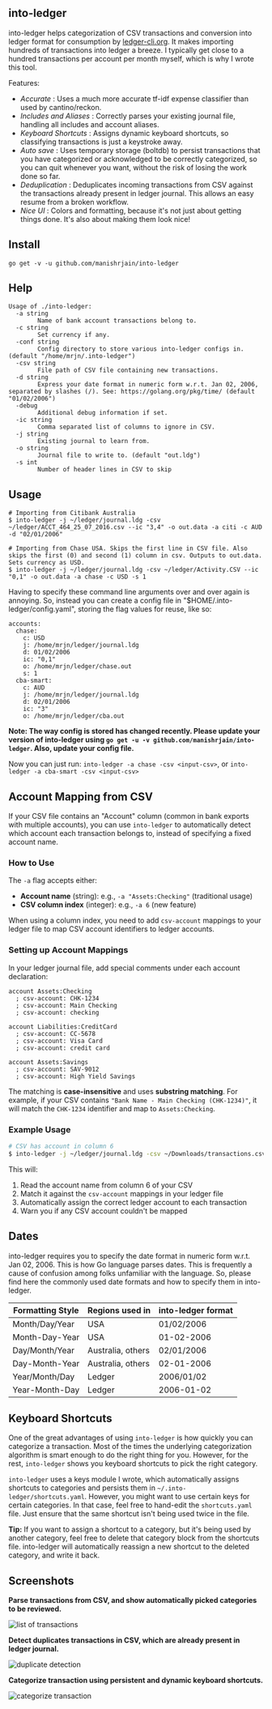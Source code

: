 into-ledger
-----------
into-ledger helps categorization of CSV transactions and conversion into ledger format for consumption by [ledger-cli.org](http://ledger-cli.org/). It makes importing hundreds of transactions into ledger a breeze. I typically get close to a hundred transactions per account per month myself, which is why I wrote this tool.

Features:
- *Accurate*             : Uses a much more accurate tf-idf expense classifier than used by cantino/reckon.
- *Includes and Aliases* : Correctly parses your existing journal file, handling all includes and account aliases.
- *Keyboard Shortcuts*   : Assigns dynamic keyboard shortcuts, so classifying transactions is just a keystroke away.
- *Auto save*            : Uses temporary storage (boltdb) to persist transactions that you have categorized or acknowledged to be correctly categorized, so you can quit whenever you want, without the risk of losing the work done so far.
- *Deduplication*        : Deduplicates incoming transactions from CSV against the transactions already present in ledger journal. This allows an easy resume from a broken workflow.
- *Nice UI*              : Colors and formatting, because it's not just about getting things done. It's also about making them look nice!


Install
-------

`go get -v -u github.com/manishrjain/into-ledger`


Help
----
```
Usage of ./into-ledger:
  -a string
    	Name of bank account transactions belong to.
  -c string
    	Set currency if any.
  -conf string
    	Config directory to store various into-ledger configs in. (default "/home/mrjn/.into-ledger")
  -csv string
    	File path of CSV file containing new transactions.
  -d string
    	Express your date format in numeric form w.r.t. Jan 02, 2006, separated by slashes (/). See: https://golang.org/pkg/time/ (default "01/02/2006")
  -debug
    	Additional debug information if set.
  -ic string
    	Comma separated list of columns to ignore in CSV.
  -j string
    	Existing journal to learn from.
  -o string
    	Journal file to write to. (default "out.ldg")
  -s int
    	Number of header lines in CSV to skip
```

Usage
-----

```
# Importing from Citibank Australia
$ into-ledger -j ~/ledger/journal.ldg -csv ~/ledger/ACCT_464_25_07_2016.csv --ic "3,4" -o out.data -a citi -c AUD -d "02/01/2006"

# Importing from Chase USA. Skips the first line in CSV file. Also skips the first (0) and second (1) column in csv. Outputs to out.data. Sets currency as USD.
$ into-ledger -j ~/ledger/journal.ldg -csv ~/ledger/Activity.CSV --ic "0,1" -o out.data -a chase -c USD -s 1
```

Having to specify these command line arguments over and over again is annoying. So, instead you can create a config file in "$HOME/.into-ledger/config.yaml", storing the flag values for reuse, like so:

```
accounts:
  chase:
    c: USD
    j: /home/mrjn/ledger/journal.ldg
    d: 01/02/2006
    ic: "0,1"
    o: /home/mrjn/ledger/chase.out
    s: 1
  cba-smart:
    c: AUD
    j: /home/mrjn/ledger/journal.ldg
    d: 02/01/2006
    ic: "3"
    o: /home/mrjn/ledger/cba.out
```

**Note: The way config is stored has changed recently. Please update your version of into-ledger using `go get -u -v github.com/manishrjain/into-ledger`. Also, update your config file.**

Now you can just run:
`into-ledger -a chase -csv <input-csv>`, or `into-ledger -a cba-smart -csv <input-csv>`

Account Mapping from CSV
-------------------------

If your CSV file contains an "Account" column (common in bank exports with multiple accounts), you can use `into-ledger` to automatically detect which account each transaction belongs to, instead of specifying a fixed account name.

### How to Use

The `-a` flag accepts either:
- **Account name** (string): e.g., `-a "Assets:Checking"` (traditional usage)
- **CSV column index** (integer): e.g., `-a 6` (new feature)

When using a column index, you need to add `csv-account` mappings to your ledger file to map CSV account identifiers to ledger accounts.

### Setting up Account Mappings

In your ledger journal file, add special comments under each account declaration:

```ledger
account Assets:Checking
  ; csv-account: CHK-1234
  ; csv-account: Main Checking
  ; csv-account: checking

account Liabilities:CreditCard
  ; csv-account: CC-5678
  ; csv-account: Visa Card
  ; csv-account: credit card

account Assets:Savings
  ; csv-account: SAV-9012
  ; csv-account: High Yield Savings
```

The matching is **case-insensitive** and uses **substring matching**. For example, if your CSV contains `"Bank Name - Main Checking (CHK-1234)"`, it will match the `CHK-1234` identifier and map to `Assets:Checking`.

### Example Usage

```bash
# CSV has account in column 6
$ into-ledger -j ~/ledger/journal.ldg -csv ~/Downloads/transactions.csv -a 6 -sc 0,1,5 -s 1 -d "2006-01-02"
```

This will:
1. Read the account name from column 6 of your CSV
2. Match it against the `csv-account` mappings in your ledger file
3. Automatically assign the correct ledger account to each transaction
4. Warn you if any CSV account couldn't be mapped

Dates
-----

into-ledger requires you to specify the date format in numeric form w.r.t. Jan 02, 2006. This is how Go language parses dates. This is frequently a cause of confusion among folks unfamiliar with the language. So, please find here the commonly used date formats and how to specify them in into-ledger.

| Formatting Style | Regions used in | into-ledger format |
| ---------------- | --------------- | ------------------ |
| Month/Day/Year | USA | 01/02/2006 |
| Month-Day-Year | USA | 01-02-2006 |
| Day/Month/Year | Australia, others | 02/01/2006 |
| Day-Month-Year | Australia, others | 02-01-2006 |
| Year/Month/Day | Ledger | 2006/01/02 |
| Year-Month-Day | Ledger | 2006-01-02 |


Keyboard Shortcuts
------------------

One of the great advantages of using `into-ledger` is how quickly you can categorize a transaction. Most of the times the underlying categorization algorithm is smart enough to do the right thing for you. However, for the rest, `into-ledger` shows you keyboard shortcuts to pick the right category.

`into-ledger` uses a keys module I wrote, which automatically assigns shortcuts to categories and persists them in `~/.into-ledger/shortcuts.yaml`. However, you might want to use certain keys for certain categories. In that case, feel free to hand-edit the `shortcuts.yaml` file. Just ensure that the same shortcut isn't being used twice in the file.

**Tip:** If you want to assign a shortcut to a category, but it's being used by another category, feel free to delete that category block from the shortcuts file. into-ledger will automatically reassign a new shortcut to the deleted category, and write it back.


Screenshots
-----------

**Parse transactions from CSV, and show automatically picked categories to be reviewed.**

![list of transactions](list.png)

**Detect duplicates transactions in CSV, which are already present in ledger journal.**

![duplicate detection](duplicates.png)

**Categorize transaction using persistent and dynamic keyboard shortcuts.**

![categorize transaction](txn.png)
